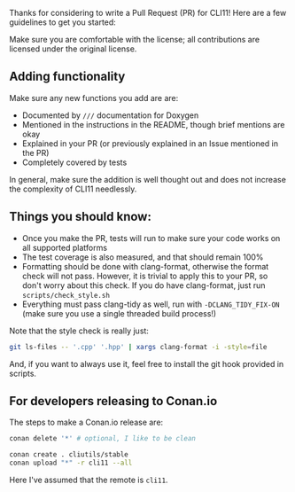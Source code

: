 Thanks for considering to write a Pull Request (PR) for CLI11! Here are a few guidelines to get you started:

Make sure you are comfortable with the license; all contributions are licensed under the original license.

## Adding functionality
Make sure any new functions you add are are:

* Documented by `///` documentation for Doxygen
* Mentioned in the instructions in the README, though brief mentions are okay
* Explained in your PR (or previously explained in an Issue mentioned in the PR)
* Completely covered by tests

In general, make sure the addition is well thought out and does not increase the complexity of CLI11 needlessly.

## Things you should know:

* Once you make the PR, tests will run to make sure your code works on all supported platforms
* The test coverage is also measured, and that should remain 100%
* Formatting should be done with clang-format, otherwise the format check will not pass. However, it is trivial to apply this to your PR, so don't worry about this check. If you do have clang-format, just run `scripts/check_style.sh`
* Everything must pass clang-tidy as well, run with `-DCLANG_TIDY_FIX-ON` (make sure you use a single threaded build process!)

Note that the style check is really just:

```bash
git ls-files -- '.cpp' '.hpp' | xargs clang-format -i -style=file
```

And, if you want to always use it, feel free to install the git hook provided in scripts.

## For developers releasing to Conan.io

The steps to make a Conan.io release are:

```bash
conan delete '*' # optional, I like to be clean

conan create . cliutils/stable
conan upload "*" -r cli11 --all
```

Here I've assumed that the remote is `cli11`.
